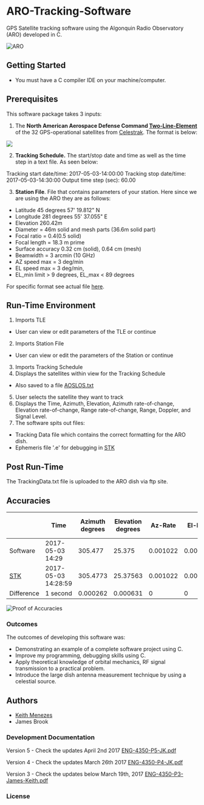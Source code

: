 # ARO-Tracking-Software
GPS Satellite tracking software using the Algonquin Radio Observatory (ARO) developed in C.

![ARO](http://kmenezes.github.io/ARO-Tracking-Software/docs/ARO.JPG)

## Getting Started
* You must have a C compiler IDE on your machine/computer.

## Prerequisites
This software package takes 3 inputs:
1. The **North American Aerospace Defense Command [Two-Line-Element](https://www.celestrak.com/columns/v04n03/)** of the 32 GPS-operational satellites from [Celestrak](https://www.celestrak.com/NORAD/elements/). The format is below:

![](http://kmenezes.github.io/ARO-Tracking-Software/docs/TLE.jpg)

2. **Tracking Schedule.** The start/stop date and time as well as the time step in a text file. As seen below:

Tracking start date/time: 2017-05-03-14:00:00
Tracking stop date/time: 2017-05-03-14:30:00
Output time step (sec): 60.00

3. **Station File**. File that contains parameters of your station. Here since we are using the ARO they are as follows:
  * Latitude 45 degrees 57' 19.812" N
  * Longitude 281 degrees 55' 37.055" E
  * Elevation 260.42m
  * Diameter = 46m solid and mesh parts (36.6m solid part)
  * Focal ratio = 0.4(0.5 solid)
  * Focal length = 18.3 m prime
  * Surface accuracy 0.32 cm (solid), 0.64 cm (mesh)
  * Beamwidth = 3 arcmin (10 GHz)
  * AZ speed max = 3 deg/min
  * EL speed max = 3 deg/min,
  * EL_min limit > 9 degrees, EL_max < 89 degrees

For specific format see actual file [here](https://github.com/kmenezes/ARO-Tracking-Software/blob/master/station_file.dat).

## Run-Time Environment
1. Imports TLE
  * User can view or edit parameters of the TLE or continue
2. Imports Station File
  * User can view or edit the parameters of the Station or continue
3. Imports Tracking Schedule
4. Displays the satellites within view for the Tracking Schedule
  * Also saved to a file [AOSLOS.txt](https://github.com/kmenezes/ARO-Tracking-Software/blob/master/AOSLOS.txt)
5. User selects the satellite they want to track
6. Displays the Time, Azimuth, Elevation, Azimuth rate-of-change, Elevation rate-of-change, Range rate-of-change, Range, Doppler, and Signal Level.
7. The software spits out files:
  * Tracking Data file which contains the correct formatting for the ARO dish.
  * Ephemeris file '.e' for debugging in [STK](www.agi.com)

## Post Run-Time
The TrackingData.txt file is uploaded to the ARO dish via ftp site.

## Accuracies
|            | Time                | Azimuth degrees  | Elevation degrees | Az-Rate  | El-Rate  | Range (km)  | Doppler Shift (kHz) | Signal Level (dBm) |
|------------|---------------------|----------|-----------|----------|----------|-------------|---------------------|--------------------|
| Software   | 2017-05-03 14:29    | 305.477  | 25.375    | 0.001022 | 0.006557 | 23486.77744 | 3.227356            | -139.215           |
| [STK](www.agi.com)       | 2017-05-03 14:28:59 | 305.4773 | 25.37563  | 0.001022 | 0.006557 | 23486.70615 | 3.227376            | -140.804369        |
| Difference | 1 second            | 0.000262 | 0.000631  | 0        | 0        | -0.071284   | 2E-05               | -1.589369          |
![Proof of Accuracies](http://kmenezes.github.io/ARO-Tracking-Software/docs/spacehardware.PNG)

### Outcomes
The outcomes of developing this software was:
* Demonstrating an example of a complete software project using C.
* Improve my programming, debugging skills using C.
* Apply theoretical knowledge of orbital mechanics, RF signal transmission to a practical problem.
* Introduce the large dish antenna measurement technique by using a celestial source.

## Authors
- [Keith Menezes](http://keithmenezes.ca)
- James Brook

### Development Documentation
Version 5 - Check the updates April 2nd 2017
[ENG-4350-P5-JK.pdf](http://kmenezes.github.io/ARO-Tracking-Software/docs/ENG-4350-P5-JK.pdf)

Version 4 - Check the updates March 26th 2017
[ENG-4350-P4-JK.pdf](http://kmenezes.github.io/ARO-Tracking-Software/docs/ENG-4350-P4-JK.pdf)

Version 3 - Check the updates below March 19th, 2017
[ENG-4350-P3-James-Keith.pdf](http://kmenezes.github.io/ARO-Tracking-Software/docs/ENG-4350-P3-James-Keith.pdf)

### License
